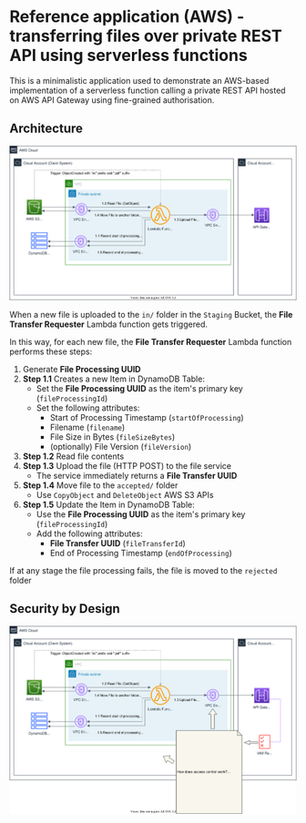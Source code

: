 # Reference application (AWS) - transferring files over private REST API using serverless functions
This is a minimalistic application used to demonstrate an AWS-based implementation of a serverless function calling a private REST API hosted on AWS API Gateway using fine-grained authorisation.

## Architecture
![Architecture](./docs/architecture.svg)

When a new file is uploaded to the `in/` folder in the `Staging` Bucket, the **File Transfer Requester** Lambda function gets triggered.

In this way, for each new file, the **File Transfer Requester** Lambda function performs these steps:
1. Generate **File Processing UUID**
1. **Step 1.1** Creates a new Item in DynamoDB Table: 
    - Set the **File Processing UUID** as the item's primary key (`fileProcessingId`)
    - Set the following attributes: 
        - Start of Processing Timestamp (`startOfProcessing`)
        - Filename (`filename`)
        - File Size in Bytes (`fileSizeBytes`)
        - (optionally) File Version (`fileVersion`)
1. **Step 1.2** Read file contents
1. **Step 1.3** Upload the file (HTTP POST) to the file service
    - The service immediately returns a **File Transfer UUID**
1. **Step 1.4** Move file to the `accepted/` folder
    - Use `CopyObject` and `DeleteObject` AWS S3 APIs
1. **Step 1.5** Update the Item in DynamoDB Table: 
    - Use the **File Processing UUID** as the item's primary key (`fileProcessingId`)
    - Add the following attributes: 
        - **File Transfer UUID** (`fileTransferId`)
        - End of Processing Timestamp (`endOfProcessing`)

If at any stage the file processing fails, the file is moved to the `rejected` folder

## Security by Design
![Architecture](./docs/architecture-with-security.svg)
